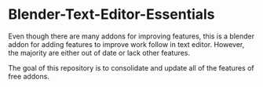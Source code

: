 # Blender-Text-Editor-Essentials
Even though there are many addons for improving features, this is a blender addon for adding features to improve work follow in text editor. However, the majority are either out of date or lack other features.

The goal of this repository is to consolidate and update all of the features of free addons.
